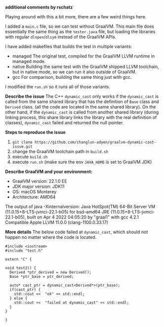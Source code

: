 **additional comments by rschatz**

Playing around with this a bit more, there are a few weird things here.

I added a `main.c` file, so we can test without GraalVM.
This main file does essentially the same thing as the `tester.java` file, but loading the libraries with regular `dlopen`/`dlsym` instead of the GraalVM APIs.

I have added makefiles that builds the test in multiple variants:

* managed
    The original test, compiled for the GraalVM LLVM runtime in managed mode.
* native
    Building the same test with the GraalVM shipped LLVM toolchain, but in native mode, so we can run it also outside of GraalVM.
* gcc
    For comparison, building the same thing just with gcc.

I modified the `run.sh` so it runs all of those variants.



**Describe the issue**
The C++ `dynamic_cast` only works if the `dynamic_cast` is called from the same shared library that has the definition of `Base` class and `Derived` class. (all the code are located in the same shared
library).  On the other hand, if the `dynamic_cast` is called from another shared library (during linking process, this share library links the library with the real definition of classes),
`dynamic_cast` failed and returned the null pointer. 

**Steps to reproduce the issue**

1. `git clone https://github.com/changlun-adyen/graalvm-dynamic-cast-issue.git`
2. change the GraalVM toolchain path in `build.sh` 
3. execute `build.sh`
4. execute `run.sh` (make sure the env `JAVA_HOME` is set to GraalVM JDK)


**Describe GraalVM and your environment:**
 - GraalVM version: 22.1.0 EE 
 - JDK major version: JDK11 
 - OS: macOS Monterey 
 - Architecture: AMD64 

The output of java -Xinternalversion:
Java HotSpot(TM) 64-Bit Server VM (11.0.15+8-LTS-jvmci-22.1-b05) for bsd-amd64 JRE (11.0.15+8-LTS-jvmci-22.1-b05), built on Apr  4 2022 04:05:20 by "graal1" with gcc 4.2.1 Compatible Apple LLVM 11.0.0
(clang-1100.0.33.17)


**More details**
The below code failed at `dynamic_cast`, which should not happen no matter where the code is located.

```
#include <iostream>
#include "test.h"

extern "C" {

void test2() {
  Derived *ptr_derived = new Derived();
  Base *ptr_base = ptr_derived;

  auto* cast_ptr = dynamic_cast<Derived*>(ptr_base);
  if(cast_ptr) {
    std::cout <<  "ok" << std::endl;
  } else {
    std::cout <<  "failed at dynamic_cast" << std::endl;
  }
}

}
```

